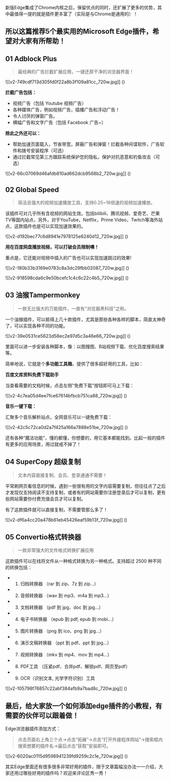 



新版Edge集成了Chrome内核之后，保留优点的同时，还扩展了更多的优势，其中最值得一提的就是插件更丰富了（实际是与Chrome是通用的）！

## 所以这篇推荐5个最实用的Microsoft Edge插件，希望对大家有所帮助！

## **01 Adblock Plus**


> 最经典的广告拦截扩展应用，一键还原干净的浏览器界面！

![[v2-749cdf713d305fd0f22a8b3f109a81cc_720w.jpg]]
()

**拦截广告包括：**

* 视频广告（包括 Youtube 视频广告）
* 各种媒体广告，例如视频广告，插播广告和浮动广告！
* 令人讨厌的弹窗广告。
* 横幅广告和文字广告（包括 Facebook 广告~）

**除此之外还可以：**

* 帮助加速页面载入，节省带宽，屏蔽广告和弹窗！拦截各种间谍软件，广告软件和拨号安装程序（可选）
* 通过拦截常见第三方跟踪系统保护您的隐私，保护对抗恶意和钓鱼攻击（可选）

![[v2-66c07069d46afdb810ad662dcb9568b2_720w.jpg]]
()

##  **02 Global Speed**


> 简洁且强大的视频加速播放工具，支持0.25~16倍速的视频加速播放。

该插件可对几乎所有含视频的网站生效。包括bilibili、腾讯视频、爱奇艺、芒果TV等国内站点，另外，对于YouTube，Netflix，Prime Video，Twitch等海外站点，这款插件也是可以实现加速效果的。

![[v2-d192bec77c6d8941e7978125e6240d12_720w.jpg]]
()

**用在百度网盘播放视频，可以打破会员限制噢！**

重点是，它还能对视频中插入的广告也可以实现加速跳过的效果!

![[v2-180b33b3169e0783c8a3dc29fbb02087_720w.jpg]]
()

![[v2-918598cda6c9e50bcefc1c4c6c22c4b5_720w.jpg]]
()

##  **03 油猴Tampermonkey**


> 一款无比强大的万能插件，一直有“浏览器黑科技”之称。

一个油猴插件，可以抵得上几十款插件，尤其是那些各种各样的脚本，简直太神奇了，可以实现各种不同的功能。

![[v2-39e0531ce5623d58ec2e97d5c3a46e66_720w.jpg]]
()

里面可以进一步安装各种脚本，像：以图搜图、B站视频下载、优化百度搜索结果等。

简单地说，它就是个**多功能工具箱**，提供了很多超好用的工具，比如：

**百度文库资料免费下载助手**

当查看需要的文档时候，点击左侧"免费下载"按钮即可马上下载：

![[v2-4c7ea05d4ee7fce67614bfbcb751ca88_720w.jpg]]
()

**音乐一键下载：**

汇聚多个音乐解析站点，全网音乐可以一键免费下载：

![[v2-42c5c72ca0d2a7f425a166a7888e51be_720w.jpg]]
()

还有各种“魔法功能”，懂的都懂，你想要的，用它基本都能找到。比起一般的插件有更多的应用场景，用过就戒不掉了！

##  **04 SuperCopy 超级复制**


> 文本内容直接复制、会员、登录通通不需要！

平常刷网页看信息的时候，遇到一些很有用的文字内容需要复制，但往往点了之后才发现仅支持阅读不支持复制，或者有的网站需要你注册登录后才可以复制，更有些网站需要你付费充值会员才可以复制。

有了这款插件就可以直接复制，不需要管那么多了！

![[v2-df6a4cc20a478b61eb45426eaf59b13f_720w.jpg]]
()

## **05 Convertio格式转换器**


> 一款非常强大的文件格式转换扩展应用

这款插件可以在线将文件从一种格式转换为另一种格式。支持超过 2500 种不同的转换包括：

* 1. 归档转换器 （rar 到 zip、7z 到 zip...）
* 2. 音频转换器 （wav 到 mp3、m4a 到 mp3...）
* 3. 文档转换器 （pdf 到 jpg、doc 到 jpg...）
* 4. 电子书转换器 （epub 到 pdf, epub 到 mobi...）
* 5. 图片转换器 （png 到 ico、png 到 jpg...）
* 6. 演示文稿转换器 （ppt 到 pdf、ppt 到 jpg...）
* 7. 视频转换器 （mkv 到 mp4、mov 到 mp4...）
* 8. PDF工具 （压紧pdf、合并pdf、解锁pdf、网页至pdf）
* 9. OCR（识别文本, 光学字符识别）工具

![[v2-105798f76857c22abf384afb9a7bad8c_720w.jpg]]
()

## 最后，给大家放一个如何添加edge插件的小教程，有需要的伙伴可以跟着做！

Edge浏览器插件添加方式：


> 点击页面右上角三个点→点击“拓展”→点击“打开外接程序网站”→搜索框内搜索想要的插件名→最后点击“获取”安装即可。

![[v2-6020ac0115d9598941239fd9259c2c1e_720w.jpg]]
()

其实Edge里面还有很多很多非常好用的插件，限于文章篇幅没办法一一介绍，大家还用过哪些好用的插件吗？欢迎来评论区秀一秀！





